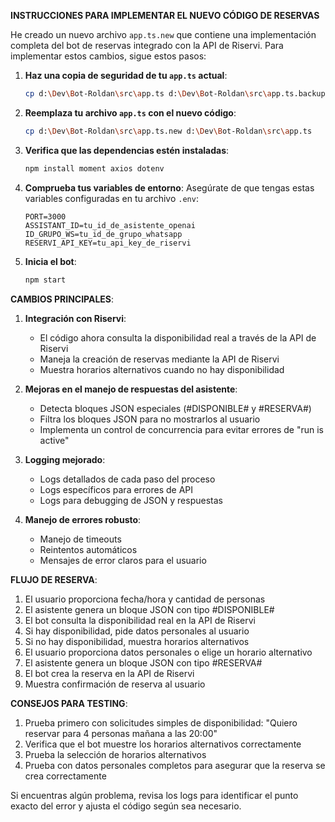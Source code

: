 **INSTRUCCIONES PARA IMPLEMENTAR EL NUEVO CÓDIGO DE RESERVAS**

He creado un nuevo archivo `app.ts.new` que contiene una implementación completa del bot de reservas integrado con la API de Riservi. Para implementar estos cambios, sigue estos pasos:

1. **Haz una copia de seguridad de tu `app.ts` actual**:
   ```bash
   cp d:\Dev\Bot-Roldan\src\app.ts d:\Dev\Bot-Roldan\src\app.ts.backup
   ```

2. **Reemplaza tu archivo `app.ts` con el nuevo código**:
   ```bash
   cp d:\Dev\Bot-Roldan\src\app.ts.new d:\Dev\Bot-Roldan\src\app.ts
   ```

3. **Verifica que las dependencias estén instaladas**:
   ```bash
   npm install moment axios dotenv
   ```

4. **Comprueba tus variables de entorno**:
   Asegúrate de que tengas estas variables configuradas en tu archivo `.env`:
   ```
   PORT=3000
   ASSISTANT_ID=tu_id_de_asistente_openai
   ID_GRUPO_WS=tu_id_de_grupo_whatsapp
   RESERVI_API_KEY=tu_api_key_de_riservi
   ```

5. **Inicia el bot**:
   ```bash
   npm start
   ```

**CAMBIOS PRINCIPALES**:

1. **Integración con Riservi**:
   - El código ahora consulta la disponibilidad real a través de la API de Riservi
   - Maneja la creación de reservas mediante la API de Riservi
   - Muestra horarios alternativos cuando no hay disponibilidad

2. **Mejoras en el manejo de respuestas del asistente**:
   - Detecta bloques JSON especiales (#DISPONIBLE# y #RESERVA#)
   - Filtra los bloques JSON para no mostrarlos al usuario
   - Implementa un control de concurrencia para evitar errores de "run is active"

3. **Logging mejorado**:
   - Logs detallados de cada paso del proceso
   - Logs específicos para errores de API
   - Logs para debugging de JSON y respuestas

4. **Manejo de errores robusto**:
   - Manejo de timeouts
   - Reintentos automáticos
   - Mensajes de error claros para el usuario

**FLUJO DE RESERVA**:

1. El usuario proporciona fecha/hora y cantidad de personas
2. El asistente genera un bloque JSON con tipo #DISPONIBLE#
3. El bot consulta la disponibilidad real en la API de Riservi
4. Si hay disponibilidad, pide datos personales al usuario
5. Si no hay disponibilidad, muestra horarios alternativos
6. El usuario proporciona datos personales o elige un horario alternativo
7. El asistente genera un bloque JSON con tipo #RESERVA#
8. El bot crea la reserva en la API de Riservi
9. Muestra confirmación de reserva al usuario

**CONSEJOS PARA TESTING**:

1. Prueba primero con solicitudes simples de disponibilidad: "Quiero reservar para 4 personas mañana a las 20:00"
2. Verifica que el bot muestre los horarios alternativos correctamente
3. Prueba la selección de horarios alternativos
4. Prueba con datos personales completos para asegurar que la reserva se crea correctamente

Si encuentras algún problema, revisa los logs para identificar el punto exacto del error y ajusta el código según sea necesario.
